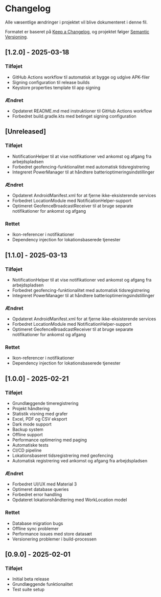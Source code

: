 # Changelog

Alle væsentlige ændringer i projektet vil blive dokumenteret i denne fil.

Formatet er baseret på [Keep a Changelog](https://keepachangelog.com/en/1.0.0/),
og projektet følger [Semantic Versioning](https://semver.org/spec/v2.0.0.html).

## [1.2.0] - 2025-03-18

### Tilføjet

- GitHub Actions workflow til automatisk at bygge og udgive APK-filer
- Signing configuration til release builds
- Keystore properties template til app signing

### Ændret

- Opdateret README.md med instruktioner til GitHub Actions workflow
- Forbedret build.gradle.kts med betinget signing configuration

## [Unreleased]

### Tilføjet

- NotificationHelper til at vise notifikationer ved ankomst og afgang fra arbejdspladsen
- Forbedret geofencing-funktionalitet med automatisk tidsregistrering
- Integreret PowerManager til at håndtere batterioptimeringsindstillinger

### Ændret

- Opdateret AndroidManifest.xml for at fjerne ikke-eksisterende services
- Forbedret LocationModule med NotificationHelper-support
- Optimeret GeofenceBroadcastReceiver til at bruge separate notifikationer for ankomst og afgang

### Rettet

- Ikon-referencer i notifikationer
- Dependency injection for lokationsbaserede tjenester

## [1.1.0] - 2025-03-13

### Tilføjet

- NotificationHelper til at vise notifikationer ved ankomst og afgang fra arbejdspladsen
- Forbedret geofencing-funktionalitet med automatisk tidsregistrering
- Integreret PowerManager til at håndtere batterioptimeringsindstillinger

### Ændret

- Opdateret AndroidManifest.xml for at fjerne ikke-eksisterende services
- Forbedret LocationModule med NotificationHelper-support
- Optimeret GeofenceBroadcastReceiver til at bruge separate notifikationer for ankomst og afgang

### Rettet

- Ikon-referencer i notifikationer
- Dependency injection for lokationsbaserede tjenester

## [1.0.0] - 2025-02-21

### Tilføjet

- Grundlæggende timeregistrering
- Projekt håndtering
- Statistik visning med grafer
- Excel, PDF og CSV eksport
- Dark mode support
- Backup system
- Offline support
- Performance optimering med paging
- Automatiske tests
- CI/CD pipeline
- Lokationsbaseret tidsregistrering med geofencing
- Automatisk registrering ved ankomst og afgang fra arbejdspladsen

### Ændret

- Forbedret UI/UX med Material 3
- Optimeret database queries
- Forbedret error handling
- Opdateret lokationshåndtering med WorkLocation model

### Rettet

- Database migration bugs
- Offline sync problemer
- Performance issues med store datasæt
- Versionering problemer i build-processen

## [0.9.0] - 2025-02-01

### Tilføjet

- Initial beta release
- Grundlæggende funktionalitet
- Test suite setup
